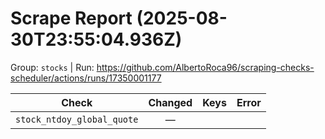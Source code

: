 # Scrape Report (2025-08-30T23:55:04.936Z)

Group: `stocks`  |  Run: https://github.com/AlbertoRoca96/scraping-checks-scheduler/actions/runs/17350001177

| Check | Changed | Keys | Error |
|---|:---:|:--|:--|
| `stock_ntdoy_global_quote` | — |  |  |
